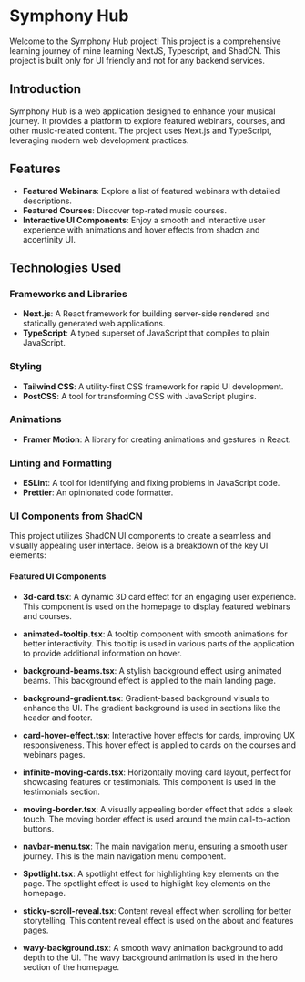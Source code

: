 # Symphony Hub

Welcome to the Symphony Hub project! This project is a comprehensive learning journey of mine learning NextJS, Typescript, and ShadCN. This project is built only for UI friendly and not for any backend services.

## Introduction

Symphony Hub is a web application designed to enhance your musical journey. It provides a platform to explore featured webinars, courses, and other music-related content. The project uses Next.js and TypeScript, leveraging modern web development practices.

## Features

- **Featured Webinars**: Explore a list of featured webinars with detailed descriptions.
- **Featured Courses**: Discover top-rated music courses.
- **Interactive UI Components**: Enjoy a smooth and interactive user experience with animations and hover effects from shadcn and accertinity UI.

## Technologies Used

### Frameworks and Libraries

- **Next.js**: A React framework for building server-side rendered and statically generated web applications.
- **TypeScript**: A typed superset of JavaScript that compiles to plain JavaScript.

### Styling

- **Tailwind CSS**: A utility-first CSS framework for rapid UI development.
- **PostCSS**: A tool for transforming CSS with JavaScript plugins.

### Animations

- **Framer Motion**: A library for creating animations and gestures in React.

### Linting and Formatting

- **ESLint**: A tool for identifying and fixing problems in JavaScript code.
- **Prettier**: An opinionated code formatter.

### UI Components from ShadCN

This project utilizes ShadCN UI components to create a seamless and visually appealing user interface. Below is a breakdown of the key UI elements:

#### Featured UI Components
- **3d-card.tsx**: A dynamic 3D card effect for an engaging user experience. This component is used on the homepage to display featured webinars and courses.

- **animated-tooltip.tsx**: A tooltip component with smooth animations for better interactivity. This tooltip is used in various parts of the application to provide additional information on hover.

- **background-beams.tsx**: A stylish background effect using animated beams. This background effect is applied to the main landing page.

- **background-gradient.tsx**: Gradient-based background visuals to enhance the UI. The gradient background is used in sections like the header and footer.

- **card-hover-effect.tsx**: Interactive hover effects for cards, improving UX responsiveness. This hover effect is applied to cards on the courses and webinars pages.

- **infinite-moving-cards.tsx**: Horizontally moving card layout, perfect for showcasing features or testimonials. This component is used in the testimonials section.

- **moving-border.tsx**: A visually appealing border effect that adds a sleek touch. The moving border effect is used around the main call-to-action buttons.

- **navbar-menu.tsx**: The main navigation menu, ensuring a smooth user journey. This is the main navigation menu component.

- **Spotlight.tsx**: A spotlight effect for highlighting key elements on the page. The spotlight effect is used to highlight key elements on the homepage.

- **sticky-scroll-reveal.tsx**: Content reveal effect when scrolling for better storytelling. This content reveal effect is used on the about and features pages.

- **wavy-background.tsx**: A smooth wavy animation background to add depth to the UI. The wavy background animation is used in the hero section of the homepage.
